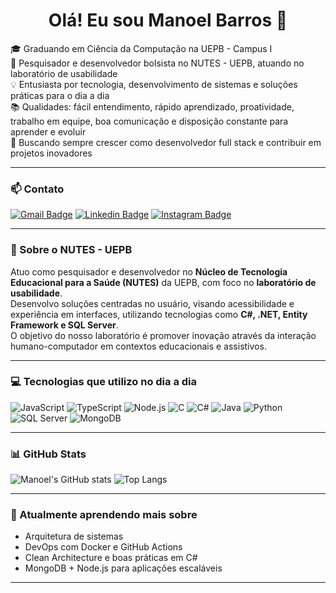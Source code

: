 <h1 align="center">Olá! Eu sou Manoel Barros 👋</h1>

🎓 Graduando em Ciência da Computação na UEPB - Campus I  
🔬 Pesquisador e desenvolvedor bolsista no NUTES - UEPB, atuando no laboratório de usabilidade  
💡 Entusiasta por tecnologia, desenvolvimento de sistemas e soluções práticas para o dia a dia  
📚 Qualidades: fácil entendimento, rápido aprendizado, proatividade, trabalho em equipe, boa comunicação e disposição constante para aprender e evoluir  
🚀 Buscando sempre crescer como desenvolvedor full stack e contribuir em projetos inovadores  

---

### 📫 Contato
[![Gmail Badge](https://img.shields.io/badge/-manoelneto400@gmail.com-c14438?style=flat-square&logo=Gmail&logoColor=white)](mailto:manoelneto400@gmail.com)
[![Linkedin Badge](https://img.shields.io/badge/-Manoel%20Barros-blue?style=flat-square&logo=Linkedin&logoColor=white&link=https://www.linkedin.com/in/manoel-barros-892867243/)](https://www.linkedin.com/in/manoel-barros-892867243/)
[![Instagram Badge](https://img.shields.io/badge/-@m.barros3-E4405F?style=flat-square&logo=instagram&logoColor=white)](https://instagram.com/m.barros3)

---

### 🧪 Sobre o NUTES - UEPB

Atuo como pesquisador e desenvolvedor no **Núcleo de Tecnologia Educacional para a Saúde (NUTES)** da UEPB, com foco no **laboratório de usabilidade**.  
Desenvolvo soluções centradas no usuário, visando acessibilidade e experiência em interfaces, utilizando tecnologias como **C#, .NET, Entity Framework e SQL Server**.  
O objetivo do nosso laboratório é promover inovação através da interação humano-computador em contextos educacionais e assistivos.

---

### 💻 Tecnologias que utilizo no dia a dia

![JavaScript](https://img.shields.io/badge/JavaScript-F7DF1E?style=flat-square&logo=javascript&logoColor=black)
![TypeScript](https://img.shields.io/badge/TypeScript-007ACC?style=flat-square&logo=typescript&logoColor=white)
![Node.js](https://img.shields.io/badge/Node.js-339933?style=flat-square&logo=node.js&logoColor=white)
![C](https://img.shields.io/badge/C-00599C?style=flat-square&logo=c&logoColor=white)
![C#](https://img.shields.io/badge/C%23-239120?style=flat-square&logo=c-sharp&logoColor=white)
![Java](https://img.shields.io/badge/Java-red?style=flat-square&logo=java)
![Python](https://img.shields.io/badge/Python-3776AB?style=flat-square&logo=python&logoColor=white)
![SQL Server](https://img.shields.io/badge/SQL_Server-CC2927?style=flat-square&logo=microsoft-sql-server&logoColor=white)
![MongoDB](https://img.shields.io/badge/MongoDB-47A248?style=flat-square&logo=mongodb&logoColor=white)

---

### 📊 GitHub Stats

![Manoel's GitHub stats](https://github-readme-stats.vercel.app/api?username=manoelbcruz&show_icons=true&theme=radical)
![Top Langs](https://github-readme-stats.vercel.app/api/top-langs/?username=manoelbcruz&layout=compact&theme=radical)

---

### 🌱 Atualmente aprendendo mais sobre
- Arquitetura de sistemas
- DevOps com Docker e GitHub Actions
- Clean Architecture e boas práticas em C#
- MongoDB + Node.js para aplicações escaláveis

---

